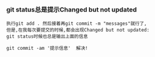 ### git status总是提示Changed but not updated
    执行git add . 然后接着再git commit -m "messages"就行了,
    但是,在我每次要提交的时候,都会出现Changed but not updated:
    git status时候也总是输出上面的信息

    git commit -am '提示信息'  解决!
